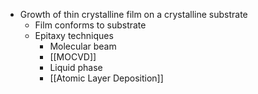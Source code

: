 - Growth of thin crystalline film on a crystalline substrate
	- Film conforms to substrate
	- Epitaxy techniques
		- Molecular beam
		- [[MOCVD]]
		- Liquid phase
		- [[Atomic Layer Deposition]]

